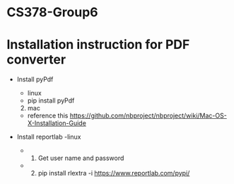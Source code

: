 # CS378-Group6


# Installation instruction for PDF converter

* Install pyPdf
	- linux
	* pip install pyPdf 
	2. mac
	* reference this https://github.com/nbproject/nbproject/wiki/Mac-OS-X-Installation-Guide

* Install reportlab
	-linux
	* 1. Get user name and password
	* 2. pip install rlextra -i https://www.reportlab.com/pypi/



